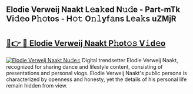 ## Elodie Verweij Naakt L𝚎a𝚔ed N𝚞𝚍e - Part-mTk Vi𝚍𝚎o P𝚑𝚘tos - H𝚘𝚝 O𝚗𝚕yf𝚊ns L𝚎a𝚔s uZMjR

# <h2><a href="http://kfcrcvg.oniu.top/?m=Elodie+Verweij+Naakt">🔗👉 🔴 Elodie Verweij Naakt P𝚑ot𝚘𝚜 V𝚒d𝚎o</a></h2>

[![Elodie Verweij Naakt Nu𝚍e𝚜](https://i.imgur.com/0qMVB7G.gif)](http://kfcrcvg.oniu.top/?m=Elodie+Verweij+Naakt)
Digital trendsetter Elodie Verweij Naakt, recognized for sharing dance and lifestyle content, consisting of presentations and personal vlogs. Elodie Verweij Naakt's public persona is characterized by openness and honesty, yet the details of his personal life remain hidden from view.  
